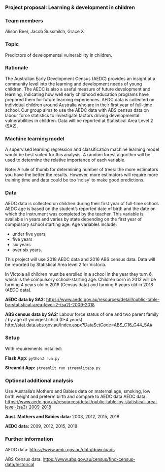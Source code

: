 ### Project proposal: Learning & development in children

### Team members
Alison Beer, Jacob Sussmilch, Grace X

### Topic 
Predictors of developmental vulnerability in children.

### Rationale 
The Australian Early Development Census (AEDC) provides an insight at a community level into the learning and development needs of young children. The AEDC is also a useful measure of future development and learning, indicating how well early childhood education programs have prepared them for future learning experiences. AEDC data is collected on individual children around Australia who are in their first year of full-time school. 
Our group aims to use the AEDC data with ABS census data on labour force statistics to investigate factors driving developmental vulnerabilities in children. Data will be reported at Statistical Area Level 2 (SA2).

### Machine learning model
A supervised learning regression and classification machine learning model would be best suited for this analysis. A random forest algorithm will be used to determine the relative importance of each variable.

Note: A rule of thumb for determining number of trees: the more estimators you have the better the results. However, more estimators will require more training time and data could be too ‘noisy’ to make good predictions.

### Data
AEDC data is collected on children during their first year of full-time school. AEDC age is based on the student’s reported date of birth and the date on which the Instrument was completed by the teacher. This variable is available in years and varies by state depending on the first year of compulsory school starting age. Age variables include:
-	under five years
-	five years
-	six years
-	over six years.

This project will use 2018 AEDC data and 2016 ABS census data. Data will be reported by Statistical Area level 2 for Victoria. 

In Victoia all children must be enrolled in a school in the year they turn 6, which is the compulsory school-starting age.
Children born in 2012 will be turning 4 years old in 2016 (Census data) and turning 6 years old in 2018 (AEDC data). 

**AEDC data by SA2:** https://www.aedc.gov.au/resources/detail/public-table-by-statistical-area-level-2-(sa2)-2009-2018 

**ABS census data by SA2:** Labour force status of one and two parent family / by age of youngest child (0-4 years) http://stat.data.abs.gov.au/Index.aspx?DataSetCode=ABS_C16_G44_SA# 

### Setup
With requirements installed:

**Flask App:**
`python3 run.py`

**Streamlit App:**
`streamlit run streamlitapp.py`

### Optional additional analysis
Use Australia’s Mothers and Babies data on maternal age, smoking, low birth weight and preterm birth and compare to AEDC data
AEDC data: https://www.aedc.gov.au/resources/detail/public-table-by-statistical-area-level-(sa3)-2009-2018 

**Aust. Mothers and Babies data:** 
2003, 2012, 2015, 2018

**AEDC data:** 
2009, 2012, 2015, 2018

### Further information
AEDC data: https://www.aedc.gov.au/data/downloads 

ABS Census data: https://www.abs.gov.au/census/find-census-data/historical 
